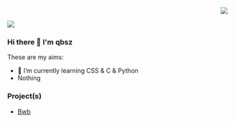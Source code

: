<img align="right" src="https://github-readme-stats.vercel.app/api?username=qbsz&show_icons=true&hide_title=true">  

<br>

![](https://visitor-badge.glitch.me/badge?page_id=qbsz.qbsz)


### Hi there 👋 I'm qbsz
These are my aims:
- 🌱 I’m currently learning CSS & C & Python
- Nothing

### Project(s)

* [Bwb](https://bwb.js.org)
